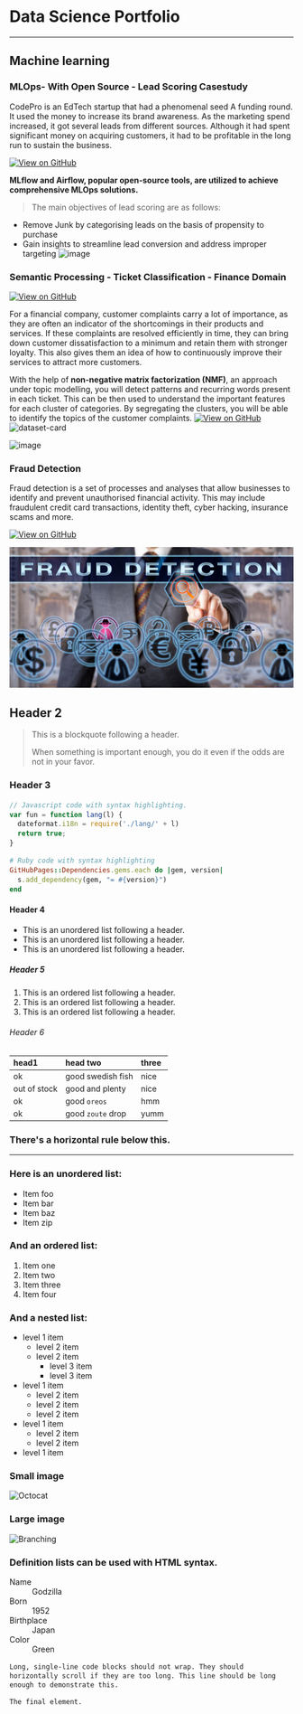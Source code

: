 # Data Science Portfolio

---

## Machine learning

### MLOps- With Open Source - Lead Scoring Casestudy 

CodePro is an EdTech startup that had a phenomenal seed A funding round. It used the money to increase its brand awareness. As the marketing spend increased, it got several leads from different sources. Although it had spent significant money on acquiring customers, it had to be profitable in the long run to sustain the business.

[![View on GitHub](https://img.shields.io/badge/GitHub-View_on_GitHub-blue?logo=GitHub)](https://github.com/SuryaBandari247/MLOps_Lead_Scoring_Open_Source)

**MLflow and Airflow, popular open-source tools, are utilized to achieve comprehensive MLOps solutions.**

> The main objectives of lead scoring are as follows:

* Remove Junk by categorising leads on the basis of propensity to purchase
* Gain insights to streamline lead conversion and address improper targeting
![image](https://github.com/SuryaBandari247/MLOps_Lead_Scoring_Open_Source/assets/128714777/78284251-4377-4b19-9561-1445995e05fc)

### Semantic Processing - Ticket Classification - Finance Domain

[![View on GitHub](https://img.shields.io/badge/GitHub-View_on_GitHub-blue?logo=GitHub)](https://github.com/SuryaBandari247/SemanticProcessing_Ticket_Classification)

For a financial company, customer complaints carry a lot of importance, as they are often an indicator of the shortcomings in their products and services. If these complaints are resolved efficiently in time, they can bring down customer dissatisfaction to a minimum and retain them with stronger loyalty. This also gives them an idea of how to continuously improve their services to attract more customers. 

With the help of **non-negative matrix factorization (NMF)**, an approach under topic modelling, you will detect patterns and recurring words present in each ticket. This can be then used to understand the important features for each cluster of categories. By segregating the clusters, you will be able to identify the topics of the customer complaints. 
[![View on GitHub](https://img.shields.io/badge/GitHub-View_on_GitHub-blue?logo=GitHub)](https://github.com/SuryaBandari247/MLOps_Lead_Scoring_Open_Source)
![dataset-card](https://github.com/SuryaBandari247/portfolio/assets/128714777/b4674aad-9e87-4ae4-bb07-b585ec96b4cf)

![image](https://github.com/SuryaBandari247/portfolio/assets/128714777/bbbe5754-fa30-4b9f-a9a5-ccfb0dbb48eb)


### Fraud Detection

Fraud detection is a set of processes and analyses that allow businesses to identify and prevent unauthorised financial activity. This may include fraudulent credit card transactions, identity theft, cyber hacking, insurance scams and more.

[![View on GitHub](https://img.shields.io/badge/GitHub-View_on_GitHub-blue?logo=GitHub)](https://github.com/SuryaBandari247/fraud_detection)

<center><img src="assets/img/fraud_detection.jpg"/></center>

## Header 2

> This is a blockquote following a header.
>
> When something is important enough, you do it even if the odds are not in your favor.

### Header 3

```js
// Javascript code with syntax highlighting.
var fun = function lang(l) {
  dateformat.i18n = require('./lang/' + l)
  return true;
}
```

```ruby
# Ruby code with syntax highlighting
GitHubPages::Dependencies.gems.each do |gem, version|
  s.add_dependency(gem, "= #{version}")
end
```

#### Header 4

*   This is an unordered list following a header.
*   This is an unordered list following a header.
*   This is an unordered list following a header.

##### Header 5

1.  This is an ordered list following a header.
2.  This is an ordered list following a header.
3.  This is an ordered list following a header.

###### Header 6

| head1        | head two          | three |
|:-------------|:------------------|:------|
| ok           | good swedish fish | nice  |
| out of stock | good and plenty   | nice  |
| ok           | good `oreos`      | hmm   |
| ok           | good `zoute` drop | yumm  |

### There's a horizontal rule below this.

* * *

### Here is an unordered list:

*   Item foo
*   Item bar
*   Item baz
*   Item zip

### And an ordered list:

1.  Item one
1.  Item two
1.  Item three
1.  Item four

### And a nested list:

- level 1 item
  - level 2 item
  - level 2 item
    - level 3 item
    - level 3 item
- level 1 item
  - level 2 item
  - level 2 item
  - level 2 item
- level 1 item
  - level 2 item
  - level 2 item
- level 1 item

### Small image

![Octocat](https://github.githubassets.com/images/icons/emoji/octocat.png)

### Large image

![Branching](https://guides.github.com/activities/hello-world/branching.png)


### Definition lists can be used with HTML syntax.

<dl>
<dt>Name</dt>
<dd>Godzilla</dd>
<dt>Born</dt>
<dd>1952</dd>
<dt>Birthplace</dt>
<dd>Japan</dd>
<dt>Color</dt>
<dd>Green</dd>
</dl>

```
Long, single-line code blocks should not wrap. They should horizontally scroll if they are too long. This line should be long enough to demonstrate this.
```

```
The final element.
```
